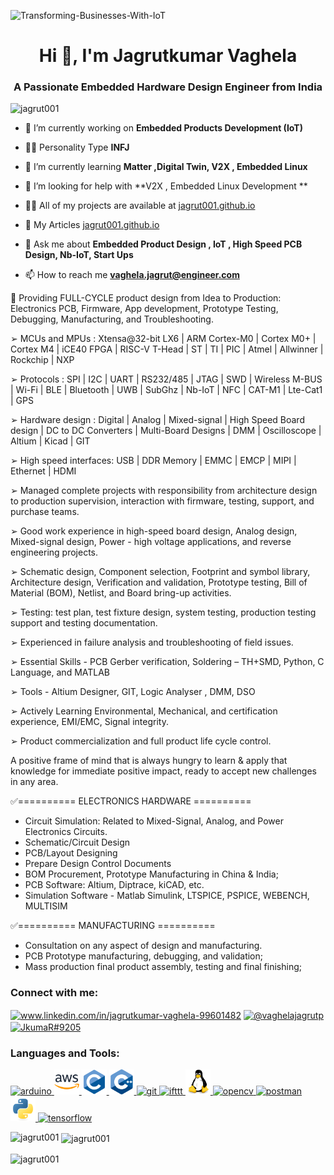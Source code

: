 ![Transforming-Businesses-With-IoT](https://user-images.githubusercontent.com/67455535/211240136-c8554fcc-7df2-4e89-bd73-11a5d7e22d1e.gif)


<h1 align="center">Hi 👋, I'm Jagrutkumar Vaghela</h1>
<h3 align="center">A Passionate Embedded Hardware Design Engineer from India</h3>

<p align="left"> <img src="https://komarev.com/ghpvc/?username=jagrut001&label=Profile%20views&color=0e75b6&style=flat" alt="jagrut001" /> </p>


- 🔭 I’m currently working on **Embedded Products Development (IoT)**

- 👨‍💻 Personality Type **INFJ**

- 🌱 I’m currently learning **Matter ,Digital Twin, V2X , Embedded Linux**

- 🤝 I’m looking for help with **V2X , Embedded Linux Development **

- 👨‍💻 All of my projects are available at [jagrut001.github.io](jagrut001.github.io)

- 📝 My Articles [jagrut001.github.io](jagrut001.github.io)

- 💬 Ask me about **Embedded Product Design , IoT , High Speed PCB Design, Nb-IoT, Start Ups**

- 📫 How to reach me **vaghela.jagrut@engineer.com**

🚀 Providing FULL-CYCLE product design from Idea to Production: Electronics PCB, Firmware, App development, Prototype Testing, Debugging, Manufacturing, and Troubleshooting.

➢ MCUs and MPUs : Xtensa@32-bit LX6 | ARM Cortex-M0 | Cortex M0+ | Cortex M4 | iCE40
 FPGA | RISC-V T-Head | ST | TI | PIC | Atmel | Allwinner | Rockchip | NXP
 
➢ Protocols : SPI | I2C | UART | RS232/485 | JTAG | SWD | Wireless M-BUS | Wi-Fi | BLE | Bluetooth | UWB | SubGhz | Nb-IoT | NFC | CAT-M1 | Lte-Cat1 | GPS

➢ Hardware design : Digital | Analog | Mixed-signal | High Speed Board design | DC to DC Converters | Multi-Board Designs | DMM | Oscilloscope | Altium | Kicad | GIT

➢ High speed interfaces: USB | DDR Memory | EMMC | EMCP | MIPI | Ethernet | HDMI

➢ Managed complete projects with responsibility from architecture design to production supervision, interaction with firmware, testing, support, and purchase teams.

➢ Good work experience in high-speed board design, Analog design, Mixed-signal design, Power - high voltage applications, and reverse engineering projects.

➢ Schematic design, Component selection, Footprint and symbol library, Architecture design, Verification and validation, Prototype testing, Bill of Material (BOM), Netlist, and Board bring-up activities.

➢ Testing: test plan, test fixture design, system testing, production testing support and testing documentation.

➢ Experienced in failure analysis and troubleshooting of field issues. 

➢ Essential Skills - PCB Gerber verification, Soldering – TH+SMD, Python, C Language, and MATLAB

➢ Tools - Altium Designer, GIT, Logic Analyser , DMM, DSO

➢ Actively Learning Environmental, Mechanical, and certification experience, EMI/EMC, Signal integrity.

➢ Product commercialization and full product life cycle control.

A positive frame of mind that is always hungry to learn & apply that knowledge for immediate positive impact, ready to accept new challenges in any area.

✅========== ELECTRONICS HARDWARE ==========

- Circuit Simulation: Related to Mixed-Signal, Analog, and Power Electronics Circuits.
- Schematic/Circuit Design
- PCB/Layout Designing
- Prepare Design Control Documents
- BOM Procurement, Prototype Manufacturing in China & India;
- PCB Software: Altium, Diptrace, kiCAD, etc.
- Simulation Software - Matlab Simulink, LTSPICE, PSPICE, WEBENCH, MULTISIM

✅========== MANUFACTURING ==========

- Consultation on any aspect of design and manufacturing.
- PCB Prototype manufacturing, debugging, and validation;
- Mass production final product assembly, testing and final finishing;


<h3 align="left">Connect with me:</h3>
<p align="left">
<a href="https://www.linkedin.com/in/jagrutkumar-vaghela-99601482/" target="blank"><img align="center" src="https://raw.githubusercontent.com/rahuldkjain/github-profile-readme-generator/master/src/images/icons/Social/linked-in-alt.svg" alt="www.linkedin.com/in/jagrutkumar-vaghela-99601482" height="30" width="40" /></a>
<a href="https://www.hackerrank.com/vaghelajagrutp?hr_r=1" target="blank"><img align="center" src="https://raw.githubusercontent.com/rahuldkjain/github-profile-readme-generator/master/src/images/icons/Social/hackerrank.svg" alt="@vaghelajagrutp" height="30" width="40" /></a>
<a href="https://discord.gg/kgpFuDpm" target="blank"><img align="center" src="https://raw.githubusercontent.com/rahuldkjain/github-profile-readme-generator/master/src/images/icons/Social/discord.svg" alt="JkumaR#9205" height="30" width="40" /></a>
</p>

<h3 align="left">Languages and Tools:</h3>
<p align="left"> <a href="https://www.arduino.cc/" target="_blank" rel="noreferrer"> <img src="https://cdn.worldvectorlogo.com/logos/arduino-1.svg" alt="arduino" width="40" height="40"/> </a> <a href="https://aws.amazon.com" target="_blank" rel="noreferrer"> <img src="https://raw.githubusercontent.com/devicons/devicon/master/icons/amazonwebservices/amazonwebservices-original-wordmark.svg" alt="aws" width="40" height="40"/> </a> <a href="https://www.cprogramming.com/" target="_blank" rel="noreferrer"> <img src="https://raw.githubusercontent.com/devicons/devicon/master/icons/c/c-original.svg" alt="c" width="40" height="40"/> </a> <a href="https://www.w3schools.com/cpp/" target="_blank" rel="noreferrer"> <img src="https://raw.githubusercontent.com/devicons/devicon/master/icons/cplusplus/cplusplus-original.svg" alt="cplusplus" width="40" height="40"/> </a> <a href="https://git-scm.com/" target="_blank" rel="noreferrer"> <img src="https://www.vectorlogo.zone/logos/git-scm/git-scm-icon.svg" alt="git" width="40" height="40"/> </a> <a href="https://ifttt.com/" target="_blank" rel="noreferrer"> <img src="https://www.vectorlogo.zone/logos/ifttt/ifttt-ar21.svg" alt="ifttt" width="40" height="40"/> </a> <a href="https://www.linux.org/" target="_blank" rel="noreferrer"> <img src="https://raw.githubusercontent.com/devicons/devicon/master/icons/linux/linux-original.svg" alt="linux" width="40" height="40"/> </a> <a href="https://opencv.org/" target="_blank" rel="noreferrer"> <img src="https://www.vectorlogo.zone/logos/opencv/opencv-icon.svg" alt="opencv" width="40" height="40"/> </a> <a href="https://postman.com" target="_blank" rel="noreferrer"> <img src="https://www.vectorlogo.zone/logos/getpostman/getpostman-icon.svg" alt="postman" width="40" height="40"/> </a> <a href="https://www.python.org" target="_blank" rel="noreferrer"> <img src="https://raw.githubusercontent.com/devicons/devicon/master/icons/python/python-original.svg" alt="python" width="40" height="40"/> </a> <a href="https://www.tensorflow.org" target="_blank" rel="noreferrer"> <img src="https://www.vectorlogo.zone/logos/tensorflow/tensorflow-icon.svg" alt="tensorflow" width="40" height="40"/> </a> </p>

<p><img align="left" src="https://github-readme-stats.vercel.app/api/top-langs?username=jagrut001&show_icons=true&locale=en&layout=compact" alt="jagrut001" /></p>

<p>&nbsp;<img align="center" src="https://github-readme-stats.vercel.app/api?username=jagrut001&show_icons=true&locale=en" alt="jagrut001" /></p>

<p><img align="center" src="https://github-readme-streak-stats.herokuapp.com/?user=jagrut001&" alt="jagrut001" /></p>
